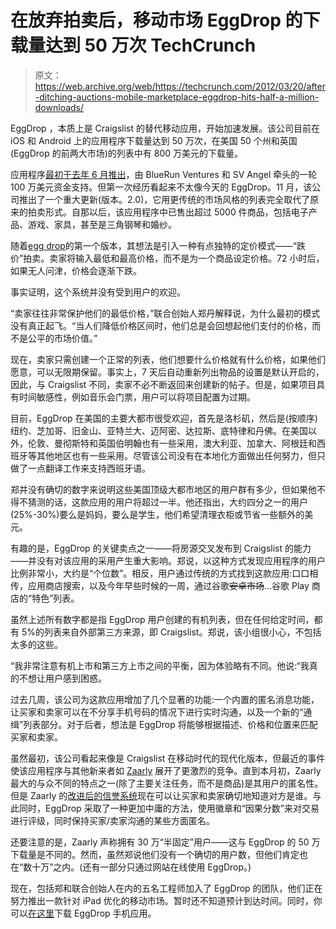 # 在放弃拍卖后，移动市场 EggDrop 的下载量达到 50 万次 TechCrunch

> 原文：<https://web.archive.org/web/https://techcrunch.com/2012/03/20/after-ditching-auctions-mobile-marketplace-eggdrop-hits-half-a-million-downloads/>

EggDrop ，本质上是 Craigslist 的替代移动应用，开始加速发展。该公司目前在 iOS 和 Android 上的应用程序下载量达到 50 万次，在美国 50 个州和英国(EggDrop 的前两大市场)的列表中有 800 万美元的下载量。

应用程序[最初于去年 6 月推出](https://web.archive.org/web/20230119114932/https://techcrunch.com/2011/06/28/eggcartel-eggdrop/)，由 BlueRun Ventures 和 SV Angel 牵头的一轮 100 万美元资金支持。但第一次经历看起来不太像今天的 EggDrop。11 月，该公司推出了一个重大更新(版本。2.0)，它用更传统的市场风格的列表完全取代了原来的拍卖形式。自那以后，该应用程序中已售出超过 5000 件商品，包括电子产品、游戏、家具，甚至是三角钢琴和婚纱。

随着[egg drop](https://web.archive.org/web/20230119114932/https://techcrunch.com/2011/06/28/eggcartel-eggdrop/)的第一个版本，其想法是引入一种有点独特的定价模式——“跌价”拍卖。卖家将输入最低和最高价格，而不是为一个商品设定价格。72 小时后，如果无人问津，价格会逐渐下跌。

事实证明，这个系统并没有受到用户的欢迎。

“卖家往往非常保护他们的最低价格，”联合创始人郑丹解释说，为什么最初的模式没有真正起飞。“当人们降低价格区间时，他们总是会回想起他们支付的价格，而不是公平的市场价值。”

现在，卖家只需创建一个正常的列表，他们想要什么价格就有什么价格，如果他们愿意，可以无限期保留。事实上，7 天后自动重新列出物品的设置是默认开启的，因此，与 Craigslist 不同，卖家不必不断返回来创建新的帖子。但是，如果项目具有时间敏感性，例如音乐会门票，用户可以将项目配置为过期。

目前，EggDrop 在美国的主要大都市很受欢迎，首先是洛杉矶，然后是(按顺序)纽约、芝加哥、旧金山、亚特兰大、迈阿密、达拉斯、底特律和丹佛。在美国以外，伦敦、曼彻斯特和英国伯明翰也有一些采用，澳大利亚、加拿大、阿根廷和西班牙等其他地区也有一些采用。尽管该公司没有在本地化方面做出任何努力，但只做了一点翻译工作来支持西班牙语。

郑并没有确切的数字来说明这些美国顶级大都市地区的用户群有多少，但如果他不得不猜测的话，这款应用的用户将超过一半。他还指出，大约四分之一的用户(25%-30%)要么是妈妈，要么是学生，他们希望清理衣柜或节省一些额外的美元。

有趣的是，EggDrop 的关键卖点之一——将房源交叉发布到 Craigslist 的能力——并没有对该应用的采用产生重大影响。郑说，以这种方式发现应用程序的用户比例非常小，大约是“个位数”。相反，用户通过传统的方式找到这款应用:口口相传，应用商店搜索，以及今年早些时候的一周，通过谷歌~~安卓市场~~…谷歌 Play 商店的“特色”列表。

虽然上述所有数字都是指 EggDrop 用户创建的有机列表，但在任何给定时间，都有 5%的列表来自外部第三方来源，即 Craigslist。郑说，该小组很小心，不包括太多的这些。

“我非常注意有机上市和第三方上市之间的平衡，因为体验略有不同。他说:“我真的不想让用户感到困惑。

过去几周，该公司为这款应用增加了几个显著的功能:一个内置的匿名消息功能，让买家和卖家可以在不分享手机号码的情况下进行实时沟通，以及一个新的“通缉”列表部分。对于后者，想法是 EggDrop 将能够根据描述、价格和位置来匹配买家和卖家。

虽然最初，该公司看起来像是 Craigslist 在移动时代的现代化版本，但最近的事件使该应用程序与其他新来者如 [Zaarly](https://web.archive.org/web/20230119114932/http://www.zaarly.com/) 展开了更激烈的竞争。直到本月初，Zaarly 最大的与众不同的特点之一(除了主要关注任务，而不是商品)是其用户的匿名性。但是 Zaarly 的[改进后的信誉系统](https://web.archive.org/web/20230119114932/https://techcrunch.com/2012/03/08/zaarly-20/)现在可以让买家和卖家确切地知道对方是谁。与此同时，EggDrop 采取了一种更加中庸的方法，使用徽章和“因果分数”来对交易进行评级，同时保持买家/卖家沟通的某些方面匿名。

还要注意的是，Zaarly 声称拥有 30 万“半固定”用户——这与 EggDrop 的 50 万下载量是不同的。然而，虽然郑说他们没有一个确切的用户数，但他们肯定也在“数十万”之内。(还有一部分只通过网站在线使用 EggDrop。)

现在，包括郑和联合创始人在内的五名工程师加入了 EggDrop 的团队，他们正在努力推出一款针对 iPad 优化的移动市场。暂时还不知道预计到达时间。同时，你可以[在这里](https://web.archive.org/web/20230119114932/http://www.eggdropapp.com/)下载 EggDrop 手机应用。